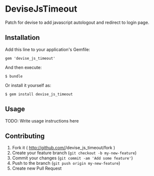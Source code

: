 # DeviseJsTimeout

Patch for devise to add javascript autologout and redirect to login page.

## Installation

Add this line to your application's Gemfile:

    gem 'devise_js_timeout'

And then execute:

    $ bundle

Or install it yourself as:

    $ gem install devise_js_timeout

## Usage

TODO: Write usage instructions here

## Contributing

1. Fork it ( http://github.com/<my-github-username>/devise_js_timeout/fork )
2. Create your feature branch (`git checkout -b my-new-feature`)
3. Commit your changes (`git commit -am 'Add some feature'`)
4. Push to the branch (`git push origin my-new-feature`)
5. Create new Pull Request
